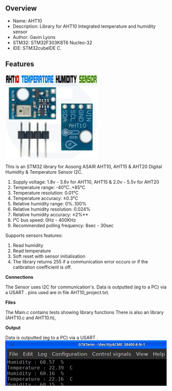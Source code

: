 Overview
--------------------------------------------
* Name: AHT10 
* Description: 
Library for AHT10 Integrated temperature and humidity sensor
* Author: Gavin Lyons
* STM32: STM32F303K8T6 Nucleo-32 
* IDE:  STM32cubeIDE C.

Features
----------------------

 ![o](https://github.com/gavinlyonsrepo/STM32_projects/blob/master/images/aht10.jpg)
 

This is an STM32 library for Aosong ASAIR AHT10, AHT15 & AHT20 Digital Humidity & Temperature Sensor I2C.

1. Supply voltage:               1.8v - 3.6v for AHT10, AHT15 & 2.0v - 5.5v for AHT20
2. Temperature range:            -40°C..+85°C
3. Temperature resolution:       0.01°C
4. Temperature accuracy:         ±0.3°C
5. Relative humidity range:      0%..100%
6. Relative humidity resolution: 0.024%
7. Relative humidity accuracy:   ±2%**
8. I²C bus speed:                0Hz - 400KHz
9. Recommended polling frequency: 8sec - 30sec

Supports sensors features:

1. Read humidity
2.  Read temperature
3. Soft reset with sensor initialisation
4. The library returns 255 if a communication error occurs or if the calibration coefficient is off.

**Connections**

The Sensor uses I2C for communication's. Data is outputted (eg to a PC) via a USART .
pins  used are in file AHT10_project.txt.

**Files**

The Main.c contains tests showing library functions
There is also an  library (AHT10.c and AHT10.h),

**Output**

Data is outputted (eg to a PC) via a USART .
 ![o1](https://github.com/gavinlyonsrepo/STM32_projects/blob/master/images/aht10output.jpg)

